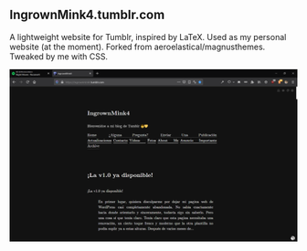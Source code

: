 ## IngrownMink4.tumblr.com
A lightweight website for Tumblr, inspired by LaTeX. Used as my personal website (at the moment). Forked from aeroelastical/magnusthemes. Tweaked by me with CSS.

![ingrownmink4.tumblr.com](firefox_VmbWZR5IcN.png)

